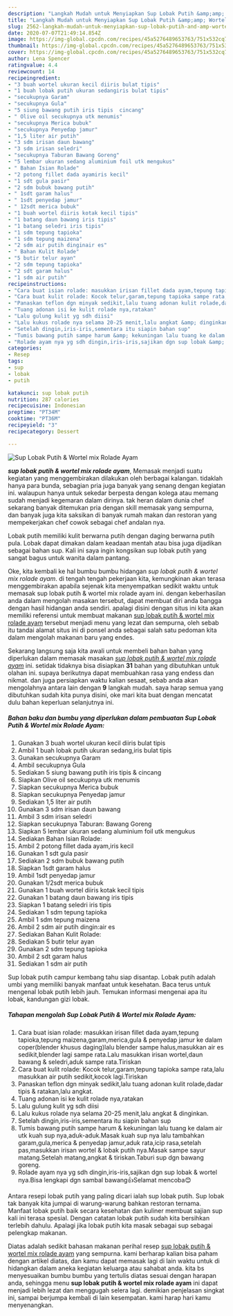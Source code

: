 ```yaml
---
description: "Langkah Mudah untuk Menyiapkan Sup Lobak Putih &amp;amp; Wortel mix Rolade Ayam Lezat"
title: "Langkah Mudah untuk Menyiapkan Sup Lobak Putih &amp;amp; Wortel mix Rolade Ayam Lezat"
slug: 2562-langkah-mudah-untuk-menyiapkan-sup-lobak-putih-and-amp-wortel-mix-rolade-ayam-lezat
date: 2020-07-07T21:49:14.854Z
image: https://img-global.cpcdn.com/recipes/45a5276489653763/751x532cq70/sup-lobak-putih-wortel-mix-rolade-ayam-foto-resep-utama.jpg
thumbnail: https://img-global.cpcdn.com/recipes/45a5276489653763/751x532cq70/sup-lobak-putih-wortel-mix-rolade-ayam-foto-resep-utama.jpg
cover: https://img-global.cpcdn.com/recipes/45a5276489653763/751x532cq70/sup-lobak-putih-wortel-mix-rolade-ayam-foto-resep-utama.jpg
author: Lena Spencer
ratingvalue: 4.4
reviewcount: 14
recipeingredient:
- "3 buah wortel ukuran kecil diiris bulat tipis"
- "1 buah lobak putih ukuran sedangiris bulat tipis"
- "secukupnya Garam"
- "secukupnya Gula"
- "5 siung bawang putih iris tipis  cincang"
- " Olive oil secukupnya utk menumis"
- "secukupnya Merica bubuk"
- "secukupnya Penyedap jamur"
- "1,5 liter air putih"
- "3 sdm irisan daun bawang"
- "3 sdm irisan seledri"
- "secukupnya Taburan Bawang Goreng"
- "5 lembar ukuran sedang aluminium foil utk mengukus"
- " Bahan Isian Rolade"
- "2 potong fillet dada ayamiris kecil"
- "1 sdt gula pasir"
- "2 sdm bubuk bawang putih"
- " 1sdt garam halus"
- " 1sdt penyedap jamur"
- " 12sdt merica bubuk"
- "1 buah wortel diiris kotak kecil tipis"
- "1 batang daun bawang iris tipis"
- "1 batang seledri iris tipis"
- "1 sdm tepung tapioka"
- "1 sdm tepung maizena"
- "2 sdm air putih dinginair es"
- " Bahan Kulit Rolade"
- "5 butir telur ayan"
- "2 sdm tepung tapioka"
- "2 sdt garam halus"
- "1 sdm air putih"
recipeinstructions:
- "Cara buat isian rolade: masukkan irisan fillet dada ayam,tepung tapioka,tepung maizena,garam,merica,gula &amp; penyedap jamur ke dalam coper(blender khusus daging)lalu blender sampe halus,masukkan air es sedikit,blender lagi sampe rata.Lalu masukkan irisan wortel,daun bawang &amp; seledri,aduk sampe rata.Tiriskan"
- "Cara buat kulit rolade: Kocok telur,garam,tepung tapioka sampe rata,lalu masukkan air putih sedikit,kocok lagi.Tiriskan"
- "Panaskan teflon dgn minyak sedikit,lalu tuang adonan kulit rolade,dadar tipis &amp; ratakan,lalu angkat."
- "Tuang adonan isi ke kulit rolade nya,ratakan"
- "Lalu gulung kulit yg sdh diisi"
- "Lalu kukus rolade nya selama 20-25 menit,lalu angkat &amp; dinginkan."
- "Setelah dingin,iris-iris,sementara itu siapin bahan sup"
- "Tumis bawang putih sampe harum &amp; kekuningan lalu tuang ke dalam air utk kuah sup nya,aduk-aduk.Masak kuah sup nya lalu tambahkan garam,gula,merica &amp; penyedap jamur,aduk rata,icip rasa,setelah pas,masukkan irisan wortel &amp; lobak putih nya.Masak sampe sayur matang.Setelah matang,angkat &amp; tiriskan.Taburi sup dgn bawang goreng."
- "Rolade ayam nya yg sdh dingin,iris-iris,sajikan dgn sup lobak &amp; wortel nya.Bisa lengkapi dgn sambal bawang👍Selamat mencoba😊"
categories:
- Resep
tags:
- sup
- lobak
- putih

katakunci: sup lobak putih 
nutrition: 287 calories
recipecuisine: Indonesian
preptime: "PT34M"
cooktime: "PT36M"
recipeyield: "3"
recipecategory: Dessert

---
```



![Sup Lobak Putih &amp; Wortel mix Rolade Ayam](https://img-global.cpcdn.com/recipes/45a5276489653763/751x532cq70/sup-lobak-putih-wortel-mix-rolade-ayam-foto-resep-utama.jpg)

<b><i>sup lobak putih &amp; wortel mix rolade ayam</i></b>, Memasak menjadi suatu kegiatan yang menggembirakan dilakukan oleh berbagai kalangan. tidaklah hanya para bunda, sebagian pria juga banyak yang senang dengan kegiatan ini. walaupun hanya untuk sekedar berpesta dengan kolega atau memang sudah menjadi kegemaran dalam dirinya. tak heran dalam dunia chef sekarang banyak ditemukan pria dengan skill memasak yang sempurna, dan banyak juga kita saksikan di banyak rumah makan dan restoran yang mempekerjakan chef cowok sebagai chef andalan nya.

Lobak putih memiliki kulit berwarna putih dengan daging berwarna putih pula. Lobak dapat dimakan dalam keadaan mentah atau bisa juga dijadikan sebagai bahan sup. Kali ini saya ingin kongsikan sup lobak putih yang sangat bagus untuk wanita dalam pantang.

Oke, kita kembali ke hal bumbu bumbu hidangan <i>sup lobak putih &amp; wortel mix rolade ayam</i>. di tengah tengah pekerjaan kita, kemungkinan akan terasa menggembirakan apabila sejenak kita menyempatkan sedikit waktu untuk memasak sup lobak putih &amp; wortel mix rolade ayam ini. dengan keberhasilan anda dalam mengolah masakan tersebut, dapat membuat diri anda bangga dengan hasil hidangan anda sendiri. apalagi disini dengan situs ini kita akan memiliki referensi untuk membuat makanan <u>sup lobak putih &amp; wortel mix rolade ayam</u> tersebut menjadi menu yang lezat dan sempurna, oleh sebab itu tandai alamat situs ini di ponsel anda sebagai salah satu pedoman kita dalam mengolah makanan baru yang endes.


Sekarang langsung saja kita awali untuk membeli bahan bahan yang diperlukan dalam memasak masakan <u><i>sup lobak putih &amp; wortel mix rolade ayam</i></u> ini. setidak tidaknya bisa disiapkan <b>31</b> bahan yang dibutuhkan untuk olahan ini. supaya berikutnya dapat membuahkan rasa yang endess dan nikmat. dan juga persiapkan waktu kalian sesaat, sebab anda akan mengolahnya antara lain dengan <b>9</b> langkah mudah. saya harap semua yang dibutuhkan sudah kita punya disini, oke mari kita buat dengan mencatat dulu bahan keperluan selanjutnya ini.

<!--inarticleads1-->

##### Bahan baku dan bumbu yang diperlukan dalam pembuatan Sup Lobak Putih &amp; Wortel mix Rolade Ayam:

1. Gunakan 3 buah wortel ukuran kecil diiris bulat tipis
1. Ambil 1 buah lobak putih ukuran sedang,iris bulat tipis
1. Gunakan secukupnya Garam
1. Ambil secukupnya Gula
1. Sediakan 5 siung bawang putih iris tipis &amp; cincang
1. Siapkan  Olive oil secukupnya utk menumis
1. Siapkan secukupnya Merica bubuk
1. Siapkan secukupnya Penyedap jamur
1. Sediakan 1,5 liter air putih
1. Gunakan 3 sdm irisan daun bawang
1. Ambil 3 sdm irisan seledri
1. Siapkan secukupnya Taburan: Bawang Goreng
1. Siapkan 5 lembar ukuran sedang aluminium foil utk mengukus
1. Sediakan  Bahan Isian Rolade:
1. Ambil 2 potong fillet dada ayam,iris kecil
1. Gunakan 1 sdt gula pasir
1. Sediakan 2 sdm bubuk bawang putih
1. Siapkan  1sdt garam halus
1. Ambil  1sdt penyedap jamur
1. Gunakan  1/2sdt merica bubuk
1. Gunakan 1 buah wortel diiris kotak kecil tipis
1. Gunakan 1 batang daun bawang iris tipis
1. Siapkan 1 batang seledri iris tipis
1. Sediakan 1 sdm tepung tapioka
1. Ambil 1 sdm tepung maizena
1. Ambil 2 sdm air putih dingin:air es
1. Sediakan  Bahan Kulit Rolade:
1. Sediakan 5 butir telur ayan
1. Gunakan 2 sdm tepung tapioka
1. Ambil 2 sdt garam halus
1. Sediakan 1 sdm air putih


Sup lobak putih campur kembang tahu siap disantap. Lobak putih adalah umbi yang memiliki banyak manfaat untuk kesehatan. Baca terus untuk mengenal lobak putih lebih jauh. Temukan informasi mengenai apa itu lobak, kandungan gizi lobak. 

<!--inarticleads2-->

##### Tahapan mengolah Sup Lobak Putih &amp; Wortel mix Rolade Ayam:

1. Cara buat isian rolade: masukkan irisan fillet dada ayam,tepung tapioka,tepung maizena,garam,merica,gula &amp; penyedap jamur ke dalam coper(blender khusus daging)lalu blender sampe halus,masukkan air es sedikit,blender lagi sampe rata.Lalu masukkan irisan wortel,daun bawang &amp; seledri,aduk sampe rata.Tiriskan
1. Cara buat kulit rolade: Kocok telur,garam,tepung tapioka sampe rata,lalu masukkan air putih sedikit,kocok lagi.Tiriskan
1. Panaskan teflon dgn minyak sedikit,lalu tuang adonan kulit rolade,dadar tipis &amp; ratakan,lalu angkat.
1. Tuang adonan isi ke kulit rolade nya,ratakan
1. Lalu gulung kulit yg sdh diisi
1. Lalu kukus rolade nya selama 20-25 menit,lalu angkat &amp; dinginkan.
1. Setelah dingin,iris-iris,sementara itu siapin bahan sup
1. Tumis bawang putih sampe harum &amp; kekuningan lalu tuang ke dalam air utk kuah sup nya,aduk-aduk.Masak kuah sup nya lalu tambahkan garam,gula,merica &amp; penyedap jamur,aduk rata,icip rasa,setelah pas,masukkan irisan wortel &amp; lobak putih nya.Masak sampe sayur matang.Setelah matang,angkat &amp; tiriskan.Taburi sup dgn bawang goreng.
1. Rolade ayam nya yg sdh dingin,iris-iris,sajikan dgn sup lobak &amp; wortel nya.Bisa lengkapi dgn sambal bawang👍Selamat mencoba😊


Antara resepi lobak putih yang paling dicari ialah sup lobak putih. Sup lobak tak banyak kita jumpai di warung-warung bahkan restoran ternama. Manfaat lobak putih baik secara kesehatan dan kuliner membuat sajian sup kali ini terasa spesial. Dengan catatan lobak putih sudah kita bersihkan terlebih dahulu. Apalagi jika lobak putih kita masak sebagai sup sebagai pelengkap makanan. 

Diatas adalah sedikit bahasan makanan perihal resep <u>sup lobak putih &amp; wortel mix rolade ayam</u> yang sempurna. kami berharap kalian bisa paham dengan artikel diatas, dan kamu dapat memasak lagi di lain waktu untuk di hidangkan dalam aneka kegiatan keluarga atau sahabat anda. kita bs menyesuaikan bumbu bumbu yang tertulis diatas sesuai dengan harapan anda, sehingga menu <b>sup lobak putih &amp; wortel mix rolade ayam</b> ini dapat menjadi lebih lezat dan menggugah selera lagi. demikian penjelasan singkat ini, sampai berjumpa kembali di lain kesempatan. kami harap hari kamu menyenangkan.
